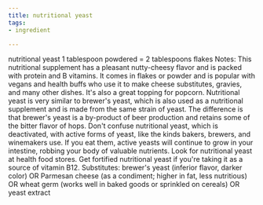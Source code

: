 ```yaml
---
title: nutritional yeast
tags:
- ingredient

---
```

nutritional yeast 1 tablespoon powdered = 2 tablespoons flakes Notes: This nutritional supplement has a pleasant nutty-cheesy flavor and is packed with protein and B vitamins. It comes in flakes or powder and is popular with vegans and health buffs who use it to make cheese substitutes, gravies, and many other dishes. It's also a great topping for popcorn. Nutritional yeast is very similar to brewer's yeast, which is also used as a nutritional supplement and is made from the same strain of yeast. The difference is that brewer's yeast is a by-product of beer production and retains some of the bitter flavor of hops. Don't confuse nutritional yeast, which is deactivated, with active forms of yeast, like the kinds bakers, brewers, and winemakers use. If you eat them, active yeasts will continue to grow in your intestine, robbing your body of valuable nutrients. Look for nutritional yeast at health food stores. Get fortified nutritional yeast if you're taking it as a source of vitamin B12. Substitutes: brewer's yeast (inferior flavor, darker color) OR Parmesan cheese (as a condiment; higher in fat, less nutritious) OR wheat germ (works well in baked goods or sprinkled on cereals) OR yeast extract
